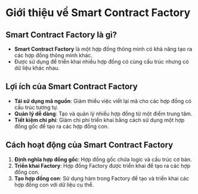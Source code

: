 # Giới thiệu về Smart Contract Factory

## Smart Contract Factory là gì?
- **Smart Contract Factory** là một hợp đồng thông minh có khả năng tạo ra các hợp đồng thông minh khác.
- Được sử dụng để triển khai nhiều hợp đồng có cùng cấu trúc nhưng có dữ liệu khác nhau.

## Lợi ích của Smart Contract Factory
- **Tái sử dụng mã nguồn**: Giảm thiểu việc viết lại mã cho các hợp đồng có cấu trúc tương tự.
- **Quản lý dễ dàng**: Tạo và quản lý nhiều hợp đồng từ một điểm trung tâm.
- **Tiết kiệm chi phí**: Giảm chi phí triển khai bằng cách sử dụng một hợp đồng gốc để tạo ra các hợp đồng con.

## Cách hoạt động của Smart Contract Factory
1. **Định nghĩa hợp đồng gốc**: Hợp đồng gốc chứa logic và cấu trúc cơ bản.
2. **Triển khai Factory**: Hợp đồng Factory được triển khai để tạo ra các hợp đồng con.
3. **Tạo hợp đồng con**: Sử dụng hàm trong Factory để tạo và triển khai các hợp đồng con với dữ liệu cụ thể.

